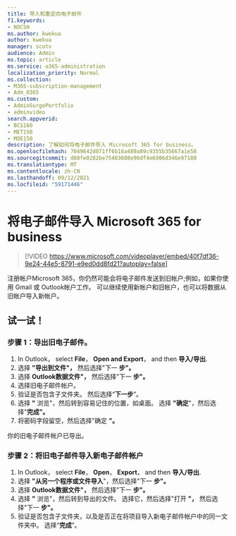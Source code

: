 ```yaml
---
title: 导入和重定向电子邮件
f1.keywords:
- NOCSH
ms.author: kwekua
author: kwekua
manager: scotv
audience: Admin
ms.topic: article
ms.service: o365-administration
localization_priority: Normal
ms.collection:
- M365-subscription-management
- Adm_O365
ms.custom:
- AdminSurgePortfolio
- adminvideo
search.appverid:
- BCS160
- MET150
- MOE150
description: 了解如何将电子邮件导入 Microsoft 365 for business。
ms.openlocfilehash: 7049642d071ff6b16a489a89c9355b35667a1e58
ms.sourcegitcommit: d08fe0282be75483608e96df4e6986d346e97180
ms.translationtype: MT
ms.contentlocale: zh-CN
ms.lasthandoff: 09/12/2021
ms.locfileid: "59171446"
---
```

# <a name="import-email-to-microsoft-365-for-business"></a>将电子邮件导入 Microsoft 365 for business 

> [!VIDEO https://www.microsoft.com/videoplayer/embed/40f7df36-9e24-44e5-8791-e9ed0dd8fd21?autoplay=false]

注册帐户Microsoft 365，你仍然可能会将电子邮件发送到旧帐户;例如，如果你使用 Gmail 或 Outlook帐户工作。 可以继续使用新帐户和旧帐户，也可以将数据从旧帐户导入新帐户。

## <a name="try-it"></a>试一试！

### <a name="step-1-export-your-old-email"></a>步骤 1：导出旧电子邮件。

1. In Outlook， select **File**， **Open and Export**， and then **导入/导出**.
2. 选择 **"导出到文件"，** 然后选择"下一 **步"。**
3. 选择 **Outlook数据文件"，** 然后选择"下一 **步"。**
4. 选择旧电子邮件帐户。
5. 验证是否包含子文件夹。 然后选择“**下一步**”。
6. 选择 **"** 浏览"，然后转到容易记住的位置，如桌面。 选择 **"确定**"，然后选择"**完成"。**
7. 将密码字段留空，然后选择"确定 **"。**

 你的旧电子邮件帐户已导出。

### <a name="step-2-import-your-old-email-into-your-new-email-account"></a>步骤 2：将旧电子邮件导入新电子邮件帐户

1. In Outlook， select **File**， **Open**， **Export**， and then **导入/导出**.
2. 选择 **"从另一个程序或文件导入**"，然后选择"下一 **步"。**
3. 选择 **Outlook数据文件"，** 然后选择"下一 **步"。**
4. 选择 **"** 浏览"，然后转到导出的文件。 选择它，然后选择"打开 **"，** 然后选择"下一 **步"。**
5. 验证是否包含子文件夹，以及是否正在将项目导入新电子邮件帐户中的同一文件夹中。 选择“**完成**”。
